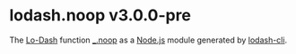 # lodash.noop v3.0.0-pre

The [Lo-Dash](https://lodash.com/) function [_.noop](http://lodash.com/docs#noop) as a [Node.js](http://nodejs.org/) module generated by [lodash-cli](https://www.npmjs.com/package/lodash-cli).
